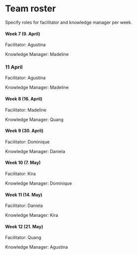 # Team roster

Specify roles for facilitator and knowledge manager per week.

#### Week 7 (9. April)
Facilitator: Agustina

Knowledge Manager: Madeline

### 11 April
Facilitator: Agustina

Knowledge Manager: Madeline


#### Week 8 (16. April)
Facilitator: Madeline

Knowledge Manager: Quang

#### Week 9 (30. April)
Facilitator: Dominique

Knowledge Manager: Daniela

#### Week 10 (7. May)
Facilitator: Kira

Knowledge Manager: Dominique

#### Week 11 (14. May)
Facilitator: Daniela

Knowledge Manager: Kira

#### Week 12 (21. May)
Facilitator: Quang

Knowledge Manager: Agustina
